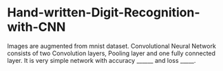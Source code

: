 # Hand-written-Digit-Recognition-with-CNN

  Images are augmented from mnist dataset.
Convolutional Neural Network consists of two Convolution layers, Pooling layer and one fully connected layer.
It is very simple network with accuracy ______ and loss _____.

